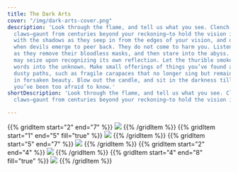 ```yaml
---
title: The Dark Arts
cover: "/img/dark-arts-cover.png"
description: 'Look through the flame, and tell us what you see. Clench your ash-stained
  claws—gaunt from centuries beyond your reckoning—to hold the vision in place. Grapple
  with the shadows as they seep in from the edges of your vision, and do not quaver
  when devils emerge to peer back. They do not come to harm you. Listen to them. Watch
  as they remove their bloodless masks, and then stare into the abyss. Your heart
  may seize upon recognizing its own reflection. Let the thurible smoke carry your
  words into the unknown. Make small offerings of things you’ve found along life’s
  dusty paths, such as fragile carapaces that no longer sing but remain untouched
  in forsaken beauty. Blow out the candle, and sit in the darkness till you find what
  you’ve been too afraid to know.'
shortDescription: 'Look through the flame, and tell us what you see. Clench your ash-stained
  claws—gaunt from centuries beyond your reckoning—to hold the vision in place.'

---
```

{{% gridItem start="2" end="7" %}}
![](/img/dark-arts/dark-arts-11.png)
{{% /gridItem %}}
{{% gridItem start="1" end="5" fill="true" %}}
![](/img/dark-arts/dark-arts-16.png)
{{% /gridItem %}}
{{% gridItem start="5" end="7" %}}
![](/img/dark-arts/dark-arts-4.png)
{{% /gridItem %}}
{{% gridItem start="2" end="4" %}}
![](/img/dark-arts/dark-arts-2.png)
{{% /gridItem %}}
{{% gridItem start="4" end="8" fill="true" %}}
![](/img/dark-arts/dark-arts-12.png)
{{% /gridItem %}}
